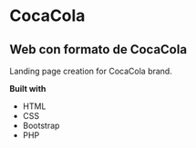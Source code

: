 # CocaCola
## Web con formato de CocaCola
Landing page creation for CocaCola brand.

**Built with**
- HTML
- CSS
- Bootstrap
- PHP
